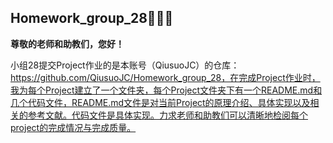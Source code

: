 **Homework_group_28**👋👋👋
-
**尊敬的老师和助教们，您好！**

小组28提交Project作业的是本账号（QiusuoJC）的仓库：https://github.com/QiusuoJC/Homework_group_28，在完成Project作业时，我为每个Project建立了一个文件夹，每个Project文件夹下有一个README.md和几个代码文件，README.md文件是对当前Project的原理介绍、具体实现以及相关的参考文献。代码文件是具体实现。力求老师和助教们可以清晰地检阅每个project的完成情况与完成质量。


